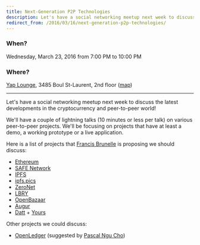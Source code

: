 ```yaml
---
title: Next-Generation P2P Technologies
description: Let's have a social networking meetup next week to discuss the latest developments in the cryptocurrency and peer-to-peer world!
redirect_from: /2016/03/16/next-generation-p2p-technologies/
---
```


### When?
Wednesday, March 23, 2016 from 7:00 PM to 10:00 PM

### Where?
[Yap Lounge](http://yaplounge.com/event-space/), 3485 Boul St-Laurent, 2nd floor ([map](https://goo.gl/maps/qKyFxYGWDYu))

---

Let's have a social networking meetup next week to discuss the latest developments in the cryptocurrency and peer-to-peer world!

We'll have a couple of lightning talks (10 minutes or less per talk) on various peer-to-peer projects. We'll be focusing on projects that have at least a demo, a working prototype or a live application.

Here is a list of projects that [Francis Brunelle](https://frabrunelle.com/) is proposing we should discuss:

* [Ethereum](https://ethereum.org/)
* [SAFE Network](https://safenetwork.org/)
* [IPFS](https://ipfs.io/)
* [ipfs.pics](https://ipfs.pics/)
* [ZeroNet](https://zeronet.io/)
* [LBRY](https://lbry.io/)
* [OpenBazaar](https://openbazaar.org/)
* [Augur](https://augur.net/)
* [Datt](http://datt.co/) + [Yours](http://yours.press/)

Other projects we could discuss:

- [OpenLedger](https://www.openledger.info/) (suggested by [Pascal Ngu Cho](https://twitter.com/webpasco))
